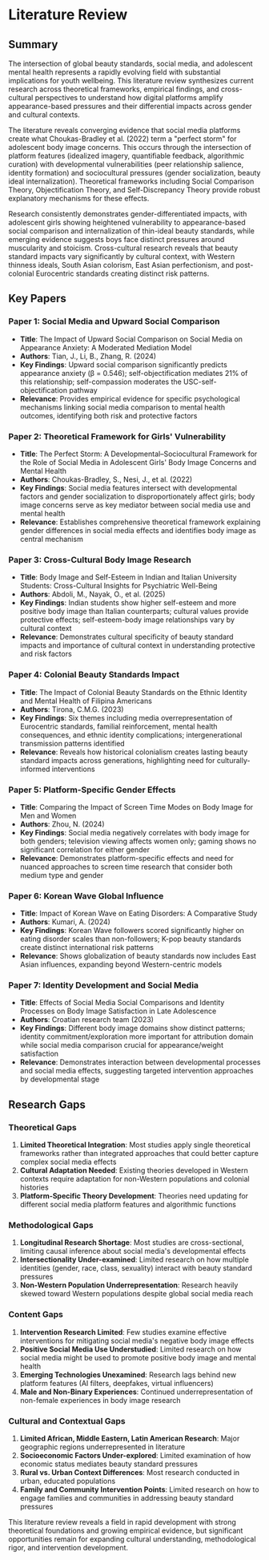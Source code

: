 

# Literature Review

## Summary

The intersection of global beauty standards, social media, and adolescent mental health represents a rapidly evolving field with substantial implications for youth wellbeing. This literature review synthesizes current research across theoretical frameworks, empirical findings, and cross-cultural perspectives to understand how digital platforms amplify appearance-based pressures and their differential impacts across gender and cultural contexts.

The literature reveals converging evidence that social media platforms create what Choukas-Bradley et al. (2022) term a "perfect storm" for adolescent body image concerns. This occurs through the intersection of platform features (idealized imagery, quantifiable feedback, algorithmic curation) with developmental vulnerabilities (peer relationship salience, identity formation) and sociocultural pressures (gender socialization, beauty ideal internalization). Theoretical frameworks including Social Comparison Theory, Objectification Theory, and Self-Discrepancy Theory provide robust explanatory mechanisms for these effects.

Research consistently demonstrates gender-differentiated impacts, with adolescent girls showing heightened vulnerability to appearance-based social comparison and internalization of thin-ideal beauty standards, while emerging evidence suggests boys face distinct pressures around muscularity and stoicism. Cross-cultural research reveals that beauty standard impacts vary significantly by cultural context, with Western thinness ideals, South Asian colorism, East Asian perfectionism, and post-colonial Eurocentric standards creating distinct risk patterns.

## Key Papers

### Paper 1: Social Media and Upward Social Comparison
- **Title**: The Impact of Upward Social Comparison on Social Media on Appearance Anxiety: A Moderated Mediation Model
- **Authors**: Tian, J., Li, B., Zhang, R. (2024)
- **Key Findings**: Upward social comparison significantly predicts appearance anxiety (β = 0.546); self-objectification mediates 21% of this relationship; self-compassion moderates the USC-self-objectification pathway
- **Relevance**: Provides empirical evidence for specific psychological mechanisms linking social media comparison to mental health outcomes, identifying both risk and protective factors

### Paper 2: Theoretical Framework for Girls' Vulnerability  
- **Title**: The Perfect Storm: A Developmental–Sociocultural Framework for the Role of Social Media in Adolescent Girls' Body Image Concerns and Mental Health
- **Authors**: Choukas-Bradley, S., Nesi, J., et al. (2022)
- **Key Findings**: Social media features intersect with developmental factors and gender socialization to disproportionately affect girls; body image concerns serve as key mediator between social media use and mental health
- **Relevance**: Establishes comprehensive theoretical framework explaining gender differences in social media effects and identifies body image as central mechanism

### Paper 3: Cross-Cultural Body Image Research
- **Title**: Body Image and Self-Esteem in Indian and Italian University Students: Cross-Cultural Insights for Psychiatric Well-Being
- **Authors**: Abdoli, M., Nayak, O., et al. (2025)  
- **Key Findings**: Indian students show higher self-esteem and more positive body image than Italian counterparts; cultural values provide protective effects; self-esteem-body image relationships vary by cultural context
- **Relevance**: Demonstrates cultural specificity of beauty standard impacts and importance of cultural context in understanding protective and risk factors

### Paper 4: Colonial Beauty Standards Impact
- **Title**: The Impact of Colonial Beauty Standards on the Ethnic Identity and Mental Health of Filipina Americans
- **Authors**: Tirona, C.M.G. (2023)
- **Key Findings**: Six themes including media overrepresentation of Eurocentric standards, familial reinforcement, mental health consequences, and ethnic identity complications; intergenerational transmission patterns identified
- **Relevance**: Reveals how historical colonialism creates lasting beauty standard impacts across generations, highlighting need for culturally-informed interventions

### Paper 5: Platform-Specific Gender Effects
- **Title**: Comparing the Impact of Screen Time Modes on Body Image for Men and Women  
- **Authors**: Zhou, N. (2024)
- **Key Findings**: Social media negatively correlates with body image for both genders; television viewing affects women only; gaming shows no significant correlation for either gender
- **Relevance**: Demonstrates platform-specific effects and need for nuanced approaches to screen time research that consider both medium type and gender

### Paper 6: Korean Wave Global Influence
- **Title**: Impact of Korean Wave on Eating Disorders: A Comparative Study
- **Authors**: Kumari, A. (2024)
- **Key Findings**: Korean Wave followers scored significantly higher on eating disorder scales than non-followers; K-pop beauty standards create distinct international risk patterns
- **Relevance**: Shows globalization of beauty standards now includes East Asian influences, expanding beyond Western-centric models

### Paper 7: Identity Development and Social Media
- **Title**: Effects of Social Media Social Comparisons and Identity Processes on Body Image Satisfaction in Late Adolescence  
- **Authors**: Croatian research team (2023)
- **Key Findings**: Different body image domains show distinct patterns; identity commitment/exploration more important for attribution domain while social media comparison crucial for appearance/weight satisfaction
- **Relevance**: Demonstrates interaction between developmental processes and social media effects, suggesting targeted intervention approaches by developmental stage

## Research Gaps

### Theoretical Gaps
1. **Limited Theoretical Integration**: Most studies apply single theoretical frameworks rather than integrated approaches that could better capture complex social media effects
2. **Cultural Adaptation Needed**: Existing theories developed in Western contexts require adaptation for non-Western populations and colonial histories
3. **Platform-Specific Theory Development**: Theories need updating for different social media platform features and algorithmic functions

### Methodological Gaps  
1. **Longitudinal Research Shortage**: Most studies are cross-sectional, limiting causal inference about social media's developmental effects
2. **Intersectionality Under-examined**: Limited research on how multiple identities (gender, race, class, sexuality) interact with beauty standard pressures
3. **Non-Western Population Underrepresentation**: Research heavily skewed toward Western populations despite global social media reach

### Content Gaps
1. **Intervention Research Limited**: Few studies examine effective interventions for mitigating social media's negative body image effects
2. **Positive Social Media Use Understudied**: Limited research on how social media might be used to promote positive body image and mental health
3. **Emerging Technologies Unexamined**: Research lags behind new platform features (AI filters, deepfakes, virtual influencers)
4. **Male and Non-Binary Experiences**: Continued underrepresentation of non-female experiences in body image research

### Cultural and Contextual Gaps
1. **Limited African, Middle Eastern, Latin American Research**: Major geographic regions underrepresented in literature  
2. **Socioeconomic Factors Under-explored**: Limited examination of how economic status mediates beauty standard pressures
3. **Rural vs. Urban Context Differences**: Most research conducted in urban, educated populations
4. **Family and Community Intervention Points**: Limited research on how to engage families and communities in addressing beauty standard pressures

This literature review reveals a field in rapid development with strong theoretical foundations and growing empirical evidence, but significant opportunities remain for expanding cultural understanding, methodological rigor, and intervention development.

